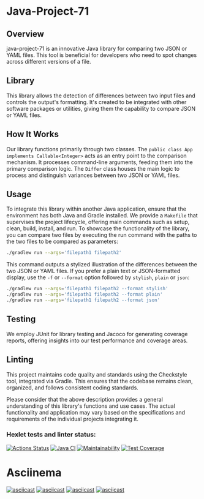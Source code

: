# Java-Project-71 

## Overview
java-project-71 is an innovative Java library for comparing two JSON or YAML files. This tool is beneficial for developers who need to spot changes across different versions of a file.

## Library
This library allows the detection of differences between two input files and controls the output's formatting. It's created to be integrated with other software packages or utilities, giving them the capability to compare JSON or YAML files.

## How It Works
Our library functions primarily through two classes. The `public class App implements Callable<Integer>` acts as an entry point to the comparison mechanism. It processes command-line arguments, feeding them into the primary comparison logic. The `Differ` class houses the main logic to process and distinguish variances between two JSON or YAML files.

## Usage
To integrate this library within another Java application, ensure that the environment has both Java and Gradle installed. We provide a `Makefile` that supervises the project lifecycle, offering main commands such as setup, clean, build, install, and run.
To showcase the functionality of the library, you can compare two files by executing the run command with the paths to the two files to be compared as parameters:

```bash
./gradlew run --args='filepath1 filepath2'
```
This command outputs a stylized illustration of the differences between the two JSON or YAML files. If you prefer a plain text or JSON-formatted display, use the `-f` or `--format` option followed by `stylish`, `plain` or `json`:

```bash
./gradlew run --args='filepath1 filepath2 --format stylish'
./gradlew run --args='filepath1 filepath2 --format plain'
./gradlew run --args='filepath1 filepath2 --format json'
```

## Testing
We employ JUnit for library testing and Jacoco for generating coverage reports, offering insights into our test performance and coverage areas.

## Linting
This project maintains code quality and standards using the Checkstyle tool, integrated via Gradle. This ensures that the codebase remains clean, organized, and follows consistent coding standards.

Please consider that the above description provides a general understanding of this library's functions and use cases. The actual functionality and application may vary based on the specifications and requirements of the individual projects integrating it.


### Hexlet tests and linter status:
[![Actions Status](https://github.com/ArsenHandzhyan/java-project-71/actions/workflows/hexlet-check.yml/badge.svg)](https://github.com/ArsenHandzhyan/java-project-71/actions)
[![Java CI](https://github.com/ArsenHandzhyan/java-project-71/actions/workflows/main.yml/badge.svg)](https://github.com/ArsenHandzhyan/java-project-71/actions/workflows/main.yml)
[![Maintainability](https://api.codeclimate.com/v1/badges/825bb9f7e56f423fd834/maintainability)](https://codeclimate.com/github/ArsenHandzhyan/java-project-71/maintainability)
[![Test Coverage](https://api.codeclimate.com/v1/badges/825bb9f7e56f423fd834/test_coverage)](https://codeclimate.com/github/ArsenHandzhyan/java-project-71/test_coverage)
# Asciinema 
[![asciicast](https://asciinema.org/a/Z56GUpiTQyTxtCX4DkVKtDfQs.svg)](https://asciinema.org/a/Z56GUpiTQyTxtCX4DkVKtDfQs)
[![asciicast](https://asciinema.org/a/IwqbjoI41sXeFt2B6q9LSuCOp.svg)](https://asciinema.org/a/IwqbjoI41sXeFt2B6q9LSuCOp)
[![asciicast](https://asciinema.org/a/64PIVbCTrUCj5tIQM4Z1FyaQa.svg)](https://asciinema.org/a/64PIVbCTrUCj5tIQM4Z1FyaQa)
[![asciicast](https://asciinema.org/a/5TdAbCncurpC5l28Lyc2oZvxu.svg)](https://asciinema.org/a/5TdAbCncurpC5l28Lyc2oZvxu)
